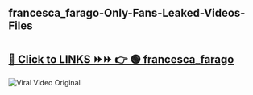 
 ## francesca_farago-Only-Fans-Leaked-Videos-Files

# <h2><a href="https://mediaupload.pro?francesca_farago">🔗 Click to LINKS ⏩⏩ 👉 🟢 francesca_farago </a></h2>

<a href="https://mediaupload.pro?francesca_farago" rel="nofollow" data-target="animated-image.originalLink"><img src="https://i.ibb.co.com/xMMVF88/686577567.gif" alt="Viral Video Original" style="max-width: 100%; display: inline-block;" data-target="animated-image.originalImage"></a>